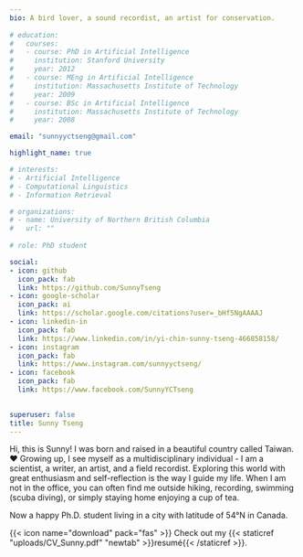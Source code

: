 ```yaml
---
bio: A bird lover, a sound recordist, an artist for conservation.
  
# education:
#   courses:
#   - course: PhD in Artificial Intelligence
#     institution: Stanford University
#     year: 2012
#   - course: MEng in Artificial Intelligence
#     institution: Massachusetts Institute of Technology
#     year: 2009
#   - course: BSc in Artificial Intelligence
#     institution: Massachusetts Institute of Technology
#     year: 2008

email: "sunnyyctseng@gmail.com"

highlight_name: true

# interests:
# - Artificial Intelligence
# - Computational Linguistics
# - Information Retrieval

# organizations:
# - name: University of Northern British Columbia
#   url: ""
  
# role: PhD student

social:
- icon: github
  icon_pack: fab
  link: https://github.com/SunnyTseng
- icon: google-scholar
  icon_pack: ai
  link: https://scholar.google.com/citations?user=_bHf5NgAAAAJ
- icon: linkedin-in
  icon_pack: fab
  link: https://www.linkedin.com/in/yi-chin-sunny-tseng-466858158/  
- icon: instagram
  icon_pack: fab
  link: https://www.instagram.com/sunnyyctseng/
- icon: facebook
  icon_pack: fab
  link: https://www.facebook.com/SunnyYCTseng

  
superuser: false
title: Sunny Tseng
---
```


Hi, this is Sunny! I was born and raised in a beautiful country called Taiwan. :heart: Growing up, I see myself as a multidisciplinary individual - I am a scientist, a writer, an artist, and a field recordist. Exploring this world with great enthusiasm and self-reflection is the way I guide my life. When I am not in the office, you can often find me outside hiking, recording, swimming (scuba diving), or simply staying home enjoying a cup of tea.

Now a happy Ph.D. student living in a city with latitude of 54&deg;N in Canada.


{{< icon name="download" pack="fas" >}} Check out my {{< staticref "uploads/CV_Sunny.pdf" "newtab" >}}resumé{{< /staticref >}}.
